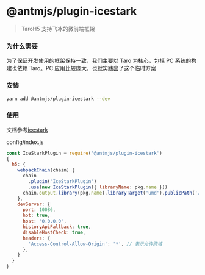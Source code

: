 # @antmjs/plugin-icestark

> TaroH5 支持飞冰的微前端框架

### 为什么需要

为了保证开发使用的框架保持一致，我们主要以 Taro 为核心，包括 PC 系统的构建也依赖 Taro。PC 应用比较庞大，也就实践出了这个临时方案

### 安装

```bash
yarn add @antmjs/plugin-icestark --dev
```

### 使用

文档参考[icestark](https://micro-frontends.ice.work/docs/guide)

config/index.js

```javascript
const IceStarkPlugin = require('@antmjs/plugin-icestark')
{
  h5: {
    webpackChain(chain) {
      chain
        .plugin('IceStarkPlugin')
        .use(new IceStarkPlugin({ libraryName: pkg.name }))
      chain.output.library(pkg.name).libraryTarget('umd').publicPath('//localhost:10086/')
    },
    devServer: {
      port: 10086,
      hot: true,
      host: '0.0.0.0',
      historyApiFallback: true,
      disableHostCheck: true,
      headers: {
        'Access-Control-Allow-Origin': '*', // 表示允许跨域
      },
    }
  }
}

```
